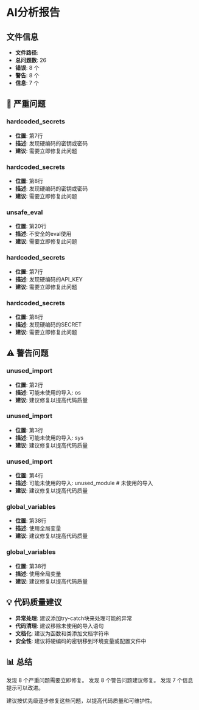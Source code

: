 # AI分析报告

## 文件信息

- **文件路径**: 
- **总问题数**: 26
- **错误**: 8 个
- **警告**: 8 个
- **信息**: 7 个

## 🚨 严重问题

### hardcoded_secrets
- **位置**: 第7行
- **描述**: 发现硬编码的密钥或密码
- **建议**: 需要立即修复此问题

### hardcoded_secrets
- **位置**: 第8行
- **描述**: 发现硬编码的密钥或密码
- **建议**: 需要立即修复此问题

### unsafe_eval
- **位置**: 第20行
- **描述**: 不安全的eval使用
- **建议**: 需要立即修复此问题

### hardcoded_secrets
- **位置**: 第7行
- **描述**: 发现硬编码的API_KEY
- **建议**: 需要立即修复此问题

### hardcoded_secrets
- **位置**: 第8行
- **描述**: 发现硬编码的SECRET
- **建议**: 需要立即修复此问题

## ⚠️ 警告问题

### unused_import
- **位置**: 第2行
- **描述**: 可能未使用的导入: os
- **建议**: 建议修复以提高代码质量

### unused_import
- **位置**: 第3行
- **描述**: 可能未使用的导入: sys
- **建议**: 建议修复以提高代码质量

### unused_import
- **位置**: 第4行
- **描述**: 可能未使用的导入: unused_module  # 未使用的导入
- **建议**: 建议修复以提高代码质量

### global_variables
- **位置**: 第38行
- **描述**: 使用全局变量
- **建议**: 建议修复以提高代码质量

### global_variables
- **位置**: 第38行
- **描述**: 使用全局变量
- **建议**: 建议修复以提高代码质量

## 💡 代码质量建议

- **异常处理**: 建议添加try-catch块来处理可能的异常
- **代码清理**: 建议移除未使用的导入语句
- **文档化**: 建议为函数和类添加文档字符串
- **安全性**: 建议将硬编码的密钥移到环境变量或配置文件中

## 📊 总结

发现 8 个严重问题需要立即修复。
发现 8 个警告问题建议修复。
发现 7 个信息提示可以改进。

建议按优先级逐步修复这些问题，以提高代码质量和可维护性。
